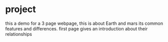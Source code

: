 # project
this a demo for a 3 page webpage,
this is about Earth and mars its common features and differences.
first page gives an introduction about their relationships


